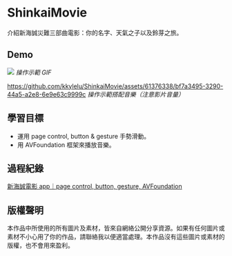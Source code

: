 # ShinkaiMovie
介紹新海誠災難三部曲電影：你的名字、天氣之子以及鈴芽之旅。

## Demo
![](https://github.com/kkylelu/kkylelu.github.io/blob/main/2023-12-07-makoto-shinkai-film-app-page-control-button-gesture-avfoundation/Shinkai.gif)
*操作示範 GIF*

https://github.com/kkylelu/ShinkaiMovie/assets/61376338/bf7a3495-3290-44a5-a2e8-6e9e63c9999c
*操作示範搭配音樂（注意影片音量）*

## 學習目標
- 運用 page control, button & gesture 手勢滑動。
- 用 AVFoundation 框架來播放音樂。

## 過程紀錄
[新海誠電影 app｜page control, button, gesture, AVFoundation](https://kylelu.com/2023-12-07-makoto-shinkai-film-app-page-control-button-gesture-avfoundation/)

## 版權聲明
本作品中所使用的所有圖片及素材，皆來自網絡公開分享資源。如果有任何圖片或素材不小心用了你的作品，請聯絡我以便適當處理。本作品沒有這些圖片或素材的版權，也不會用來盈利。
